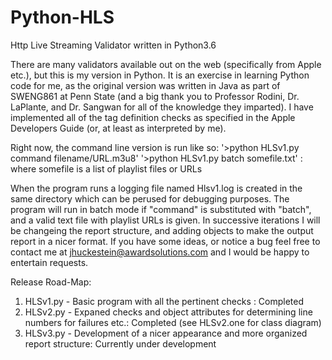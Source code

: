 # Python-HLS
Http Live Streaming Validator written in Python3.6

There are many validators available out on the web (specifically from Apple etc.), but this is my version in Python.  It is an exercise in learning Python code for me, as the original version was written in Java as part of SWENG861 at Penn State (and a big thank you to Professor Rodini, Dr. LaPlante, and Dr. Sangwan for all of the knowledge they imparted).  I have implemented all of the tag definition checks as specified in the Apple Developers Guide (or, at least as interpreted by me).

Right now, the command line version is run like so:
   '>python HLSv1.py command filename/URL.m3u8'
   '>python HLSv1.py batch somefile.txt'  : where somefile is a list of playlist files or URLs
   
When the program runs a logging file named Hlsv1.log is created in the same directory which can be perused for debugging purposes.  The program will run in batch mode if "command" is substituted with "batch", and a valid text file with playlist URLs is given.  In successive iterations I will be changeing the report structure, and adding objects to make the output report in a nicer format.  If you have some ideas, or notice a bug feel free to contact me at jhuckestein@awardsolutions.com and I would be happy to entertain requests.

Release Road-Map:
   1) HLSv1.py - Basic program with all the pertinent checks : Completed
   2) HLSv2.py - Expaned checks and object attributes for determining line numbers for failures etc.: Completed (see HLSv2.one for class                    diagram)
   3) HLSv3.py - Development of a nicer appearance and more organized report structure: Currently under development
